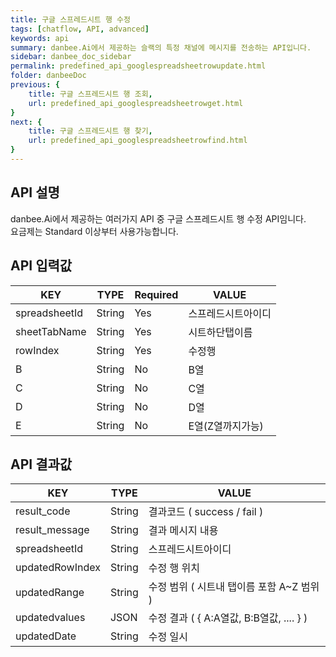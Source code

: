 ```yaml
---
title: 구글 스프레드시트 행 수정
tags: [chatflow, API, advanced]
keywords: api
summary: danbee.Ai에서 제공하는 슬랙의 특정 채널에 메시지를 전송하는 API입니다.
sidebar: danbee_doc_sidebar
permalink: predefined_api_googlespreadsheetrowupdate.html
folder: danbeeDoc
previous: {
    title: 구글 스프레드시트 행 조회,
    url: predefined_api_googlespreadsheetrowget.html
}
next: {
    title: 구글 스프레드시트 행 찾기,
    url: predefined_api_googlespreadsheetrowfind.html
}
---
```


## API 설명

danbee.Ai에서 제공하는 여러가지 API 중 구글 스프레드시트 행 수정 API임니다. <br>
요금제는 Standard 이상부터 사용가능합니다. <br>

## API 입력값

| KEY | TYPE | Required | VALUE |
|--------|--------|--------|--------|
| spreadsheetId | String | Yes | 스프레드시트아이디 |
| sheetTabName | String | Yes | 시트하단탭이름 |
| rowIndex | String | Yes | 수정행 |
| B | String | No | B열 |
| C | String | No | C열 |
| D | String | No | D열 |
| E | String | No | E열(Z열까지가능) |

## API 결과값

| KEY | TYPE | VALUE |
|--------|--------|--------|
| result_code | String | 결과코드 ( success / fail ) |
| result_message | String | 결과 메시지 내용 |
| spreadsheetId | String | 스프레드시트아이디 |
| updatedRowIndex | String | 수정 행 위치 |
| updatedRange | String | 수정 범위 ( 시트내 탭이름 포함 A~Z 범위 ) |
| updatedvalues | JSON | 수정 결과 ( { A:A열값, B:B열값, .... } ) |
| updatedDate | String | 수정 일시 |

<br />
